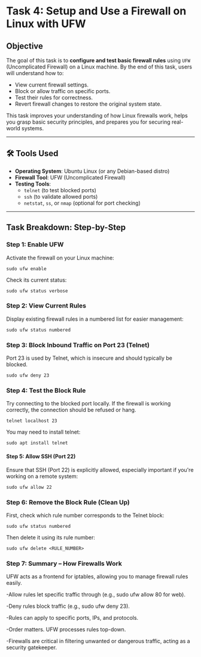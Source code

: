 #  Task 4: Setup and Use a Firewall on Linux with UFW

##  Objective

The goal of this task is to **configure and test basic firewall rules** using `UFW` (Uncomplicated Firewall) on a Linux machine. By the end of this task, users will understand how to:
- View current firewall settings.
- Block or allow traffic on specific ports.
- Test their rules for correctness.
- Revert firewall changes to restore the original system state.

This task improves your understanding of how Linux firewalls work, helps you grasp basic security principles, and prepares you for securing real-world systems.

---

## 🛠️ Tools Used

- **Operating System**: Ubuntu Linux (or any Debian-based distro)
- **Firewall Tool**: UFW (Uncomplicated Firewall)
- **Testing Tools**: 
  - `telnet` (to test blocked ports)
  - `ssh` (to validate allowed ports)
  - `netstat`, `ss`, or `nmap` (optional for port checking)

---

##  Task Breakdown: Step-by-Step

###   Step 1: Enable UFW

Activate the firewall on your Linux machine:

```
sudo ufw enable
```

Check its current status:
```
sudo ufw status verbose
```

###   Step 2: View Current Rules
Display existing firewall rules in a numbered list for easier management:

```
sudo ufw status numbered
```

###   Step 3: Block Inbound Traffic on Port 23 (Telnet)
Port 23 is used by Telnet, which is insecure and should typically be blocked.
```
sudo ufw deny 23
```

###   Step 4: Test the Block Rule
Try connecting to the blocked port locally. If the firewall is working correctly, the connection should be refused or hang.
```
telnet localhost 23
```

You may need to install telnet:
```
sudo apt install telnet
```
#### Step 5: Allow SSH (Port 22)
Ensure that SSH (Port 22) is explicitly allowed, especially important if you're working on a remote system:
```
sudo ufw allow 22
```
### Step 6: Remove the Block Rule (Clean Up)
First, check which rule number corresponds to the Telnet block:
```
sudo ufw status numbered
```
Then delete it using its rule number:
```
sudo ufw delete <RULE_NUMBER>
```
### Step 7: Summary – How Firewalls Work

UFW acts as a frontend for iptables, allowing you to manage firewall rules easily.

-Allow rules let specific traffic through (e.g., sudo ufw allow 80 for web).

-Deny rules block traffic (e.g., sudo ufw deny 23).

-Rules can apply to specific ports, IPs, and protocols.

-Order matters. UFW processes rules top-down.

-Firewalls are critical in filtering unwanted or dangerous traffic, acting as a security gatekeeper.

